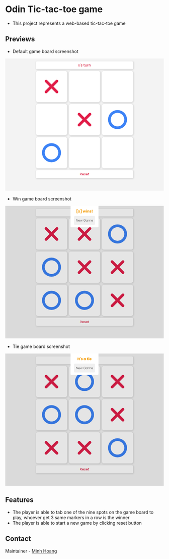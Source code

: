 # Odin Tic-tac-toe game

- This project represents a web-based tic-tac-toe game

## Previews

- Default game board screenshot

![Default game board screenshot](./assets/previews/default-screenshot.png)

- Win game board screenshot

![Win game board screenshot](./assets/previews/win-screenshot.png)

- Tie game board screenshot

![Tie game board screenshot](./assets/previews/tie-screenshot.png)

## Features

- The player is able to tab one of the nine spots on the game board to play, whoever get 3 same markers in a row is the winner
- The player is able to start a new game by clicking reset button

## Contact

Maintainer - [Minh Hoang](mailto:nguyenbahoangminh06@gmail.com)
